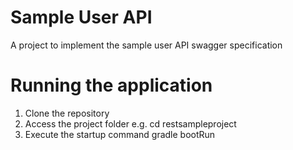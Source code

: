 # Sample User API
A project to implement the sample user API swagger specification
# Running the application
1. Clone the repository
2. Access the project folder e.g. cd restsampleproject
3. Execute the startup command gradle bootRun
